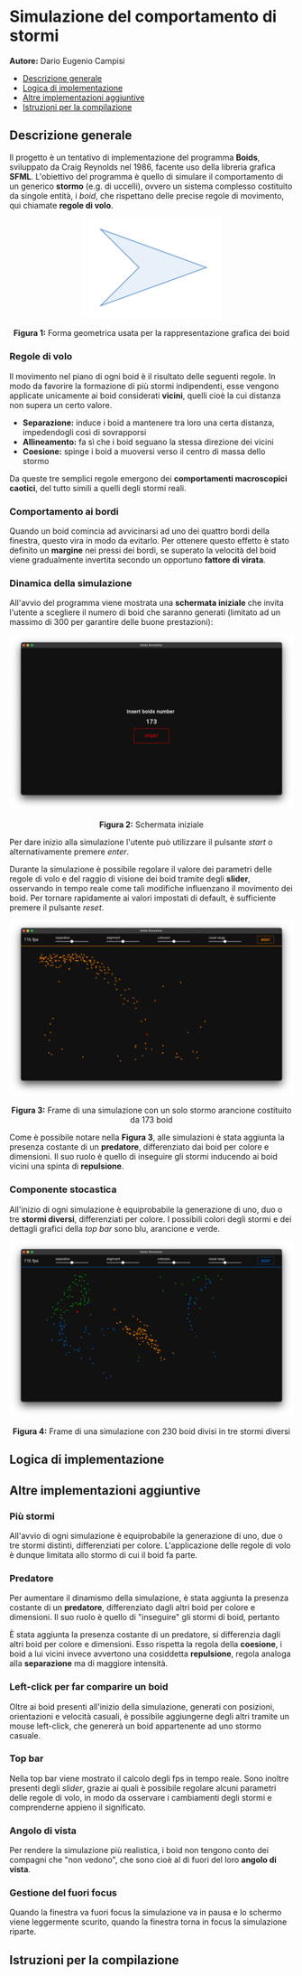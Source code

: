 # Simulazione del comportamento di stormi
**Autore:** Dario Eugenio Campisi

- [Descrizione generale](#descrizione-generale)
- [Logica di implementazione](#logica-di-implementazione)
- [Altre implementazioni aggiuntive](#implementazioni-aggiuntive)
- [Istruzioni per la compilazione](#istruzioni-per-la-compilazione)

## Descrizione generale
Il progetto è un tentativo di implementazione del programma **Boids**, sviluppato da Craig Reynolds nel 1986, facente uso della libreria grafica **SFML**. L'obiettivo del programma è quello di simulare il comportamento di un generico **stormo** (e.g. di uccelli), ovvero un sistema complesso costituito da singole entità, i *boid*, che rispettano delle precise regole di movimento, qui chiamate **regole di volo**.

<div align="center">
<img src="utility/boid_shape.png" width="250">

<b>Figura 1:</b> Forma geometrica usata per la rappresentazione grafica dei boid
</div>

### Regole di volo
Il movimento nel piano di ogni boid è il risultato delle seguenti regole. In modo da favorire la formazione di più stormi indipendenti, esse vengono applicate unicamente ai boid considerati **vicini**, quelli cioè la cui distanza non supera un certo valore.

- **Separazione:** induce i boid a mantenere tra loro una certa distanza, impedendogli così di sovrapporsi
- **Allineamento:** fa sì che i boid seguano la stessa direzione dei vicini
- **Coesione:** spinge i boid a muoversi verso il centro di massa dello stormo

Da queste tre semplici regole emergono dei **comportamenti macroscopici caotici**, del tutto simili a quelli degli stormi reali.

### Comportamento ai bordi
Quando un boid comincia ad avvicinarsi ad uno dei quattro bordi della finestra, questo vira in modo da evitarlo. Per ottenere questo effetto è stato definito un **margine** nei pressi dei bordi, se superato la velocità del boid viene gradualmente invertita secondo un opportuno **fattore di virata**.

### Dinamica della simulazione
All'avvio del programma viene mostrata una **schermata iniziale** che invita l'utente a scegliere il numero di boid che saranno generati (limitato ad un massimo di 300 per garantire delle buone prestazioni):

<p align="center">
<img src="utility/initial_screen.png">
</p>
<p align="center">
<b>Figura 2:</b> Schermata iniziale
</p>

Per dare inizio alla simulazione l'utente può utilizzare il pulsante *start* o alternativamente premere *enter*.

Durante la simulazione è possibile regolare il valore dei parametri delle regole di volo e del raggio di visione dei boid tramite degli **slider**, osservando in tempo reale come tali modifiche influenzano il movimento dei boid. Per tornare rapidamente ai valori impostati di default, è sufficiente premere il pulsante *reset*.

<div style="text-align: center;">
<img src="utility/one_flock.png">

**Figura 3:** Frame di una simulazione con un solo stormo arancione costituito da 173 boid
</div>


Come è possibile notare nella **Figura 3**, alle simulazioni è stata aggiunta la presenza costante di un **predatore**, differenziato dai boid per colore e dimensioni. Il suo ruolo è quello di inseguire gli stormi inducendo ai boid vicini una spinta di **repulsione**.

### Componente stocastica
All'inizio di ogni simulazione è equiprobabile la generazione di uno, duo o tre **stormi diversi**, differenziati per colore. I possibili colori degli stormi e dei dettagli grafici della *top bar* sono blu, arancione e verde.

<div style="text-align: center;">
<img src="utility/three_flocks.png">

**Figura 4:** Frame di una simulazione con 230 boid divisi in tre stormi diversi

</div>


## Logica di implementazione

## Altre implementazioni aggiuntive
### Più stormi
All'avvio di ogni simulazione è equiprobabile la generazione di uno, due o tre stormi distinti, differenziati per colore. L'applicazione delle regole di volo è dunque limitata allo stormo di cui il boid fa parte.

### Predatore
Per aumentare il dinamismo della simulazione, è stata aggiunta la presenza costante di un **predatore**, differenziato dagli altri boid per colore e dimensioni. Il suo ruolo è quello di "inseguire" gli stormi di boid, pertanto 

È stata aggiunta la presenza costante di un predatore, si differenzia dagli altri boid per colore e dimensioni. Esso rispetta la regola della **coesione**, i boid a lui vicini invece avvertono una cosiddetta **repulsione**, regola analoga alla **separazione** ma di maggiore intensità.

### Left-click per far comparire un boid
Oltre ai boid presenti all'inizio della simulazione, generati con posizioni, orientazioni e velocità casuali, è possibile aggiungerne degli altri tramite un mouse left-click, che genererà un boid appartenente ad uno stormo casuale.

### Top bar
Nella top bar viene mostrato il calcolo degli fps in tempo reale. Sono inoltre presenti degli *slider*, grazie ai quali è possibile regolare alcuni parametri delle regole di volo, in modo da osservare i cambiamenti degli stormi e comprenderne appieno il significato.

### Angolo di vista
Per rendere la simulazione più realistica, i boid non tengono conto dei compagni che "non vedono", che sono cioè al di fuori del loro **angolo di vista**.

### Gestione del fuori focus
Quando la finestra va fuori focus la simulazione va in pausa e lo schermo viene leggermente scurito, quando la finestra torna in focus la simulazione riparte.

## Istruzioni per la compilazione
